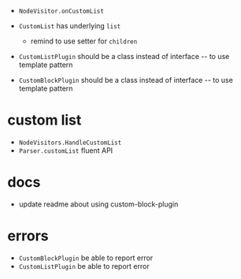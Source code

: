 - `NodeVisitor.onCustomList`

- `CustomList` has underlying `list`

  - remind to use setter for `children`

- `CustomListPlugin` should be a class instead of interface -- to use template pattern
- `CustomBlockPlugin` should be a class instead of interface -- to use template pattern

# custom list

- `NodeVisitors.HandleCustomList`
- `Parser.customList` fluent API

# docs

- update readme about using custom-block-plugin

# errors

- `CustomBlockPlugin` be able to report error
- `CustomListPlugin` be able to report error
